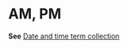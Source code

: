 # AM, PM

**See** [Date and time term collection](/style-guide/a-z-word-list-term-collections/term-collections/date-time-terms "Click to ope Date and time term collection.")

